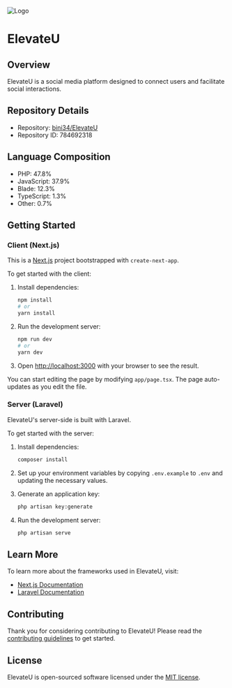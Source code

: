 ![Logo](https://github.com/bini34/ElevateU/client/public/logo/logo.png)
# ElevateU

## Overview
ElevateU is a social media platform designed to connect users and facilitate social interactions.

## Repository Details
- Repository: [bini34/ElevateU](https://github.com/bini34/ElevateU)
- Repository ID: 784692318

## Language Composition
- PHP: 47.8%
- JavaScript: 37.9%
- Blade: 12.3%
- TypeScript: 1.3%
- Other: 0.7%

## Getting Started

### Client (Next.js)
This is a [Next.js](https://nextjs.org) project bootstrapped with `create-next-app`.

To get started with the client:

1. Install dependencies:
    ```bash
    npm install
    # or
    yarn install
    ```

2. Run the development server:
    ```bash
    npm run dev
    # or
    yarn dev
    ```

3. Open [http://localhost:3000](http://localhost:3000) with your browser to see the result.

You can start editing the page by modifying `app/page.tsx`. The page auto-updates as you edit the file.

### Server (Laravel)
ElevateU's server-side is built with Laravel.

To get started with the server:

1. Install dependencies:
    ```bash
    composer install
    ```

2. Set up your environment variables by copying `.env.example` to `.env` and updating the necessary values.

3. Generate an application key:
    ```bash
    php artisan key:generate
    ```

4. Run the development server:
    ```bash
    php artisan serve
    ```

## Learn More

To learn more about the frameworks used in ElevateU, visit:
- [Next.js Documentation](https://nextjs.org/docs)
- [Laravel Documentation](https://laravel.com/docs)

## Contributing
Thank you for considering contributing to ElevateU! Please read the [contributing guidelines](https://laravel.com/docs/contributions) to get started.

## License
ElevateU is open-sourced software licensed under the [MIT license](https://opensource.org/licenses/MIT).
